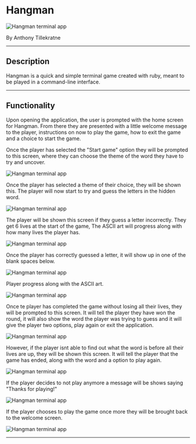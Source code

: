 # **Hangman**

![Hangman terminal app](./docs/hangmanwelcomepage.png)

By Anthony Tillekratne

---

## Description

Hangman is a quick and simple terminal game created with ruby, meant to be played in a command-line interface. 

---

## Functionality 

Upon opening the application, the user is prompted with the home screen for Hangman. From there they are presented with a little welcome message to the player, instructions on now to play the game, how to exit the game and a choice to start the game.



Once the player has selected the "Start game" option they will be prompted to this screen, where they can choose the theme of the word they have to try and uncover.

![Hangman terminal app](./docs/hangmanthemeselectionscreen.png) 


Once the player has selected a theme of their choice, they will be shown this. The player will now start to try and guess the letters in the hidden word.

![Hangman terminal app](./docs/hangmanfirstingamescreen.png) 

The player will be shown this screen if they guess a letter incorrectly. They get 6 lives at the start of the game, The ASCII art will progress along with how many lives the player has.

![Hangman terminal app](./docs/hangmanincorrectguess.png) 

Once the player has correctly guessed a letter, it will show up in one of the blank spaces below.

![Hangman terminal app](./docs/hangmancorrectguess.png) 

Player progress along with the ASCII art.

![Hangman terminal app](./docs/hangmanprogress.png)

Once te player has completed the game without losing all their lives, they will be prompted to this screen. It will tell the player they have won the round, it will also show the word the player was trying to guess and it will give the player two options, play again or exit the application.

![Hangman terminal app](./docs/hangmanvictory.png)

However, if the player isnt able to find out what the word is before all their lives are up, they will be shown this screen. It will tell the player that the game has ended, along with the word and a option to play again.

![Hangman terminal app](./docs/hangmandefeat.png)

If the player decides to not play anymore a message will be shows saying "Thanks for playing!"

![Hangman terminal app](./docs/hangmanplayagainno.png)

If the player chooses to play the game once more they will be brought back to the welcome screen.

![Hangman terminal app](./docs/hangmanwelcomepage.png)

---
